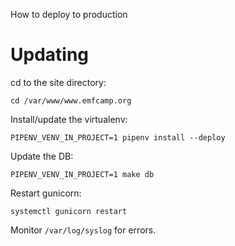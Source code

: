 How to deploy to production

# Updating

cd to the site directory:

    cd /var/www/www.emfcamp.org

Install/update the virtualenv:

    PIPENV_VENV_IN_PROJECT=1 pipenv install --deploy

Update the DB:

    PIPENV_VENV_IN_PROJECT=1 make db

Restart gunicorn:

    systemctl gunicorn restart

Monitor `/var/log/syslog` for errors.
